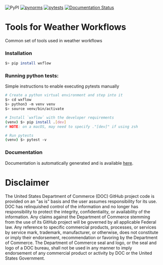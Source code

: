 ![PyPI](https://img.shields.io/pypi/v/:wxflow)
[![pynorms](https://github.com/NOAA-EMC/wxflow/actions/workflows/pynorms.yaml/badge.svg)](https://github.com/NOAA-EMC/wxflow/actions/workflows/pynorms.yaml)
[![pytests](https://github.com/NOAA-EMC/wxflow/actions/workflows/pytests.yaml/badge.svg)](https://github.com/NOAA-EMC/wxflow/actions/workflows/pytests.yaml)
[![Documentation Status](https://readthedocs.org/projects/wxflow/badge/?version=latest)](https://wxflow.readthedocs.io/en/latest/?badge=latest)

# Tools for Weather Workflows

Common set of tools used in weather workflows

### Installation
```sh
$> pip install wxflow
```

### Running python tests:
Simple instructions to enable executing pytests manually
```sh
# Create a python virtual environment and step into it
$> cd wxflow
$> python3 -m venv venv
$> source venv/bin/activate

# Install `wxflow` with the developer requirements
(venv) $> pip install .[dev]
# NOTE: on a macOS, may need to specify ."[dev]" if using zsh

# Run pytests
(venv) $> pytest -v
```
### Documentation
Documentation is automatically generated and is available [here](https://wxflow.readthedocs.io/en/latest/).

# Disclaimer

The United States Department of Commerce (DOC) GitHub project code is provided
on an "as is" basis and the user assumes responsibility for its use. DOC has
relinquished control of the information and no longer has responsibility to
protect the integrity, confidentiality, or availability of the information. Any
claims against the Department of Commerce stemming from the use of its GitHub
project will be governed by all applicable Federal law. Any reference to
specific commercial products, processes, or services by service mark,
trademark, manufacturer, or otherwise, does not constitute or imply their
endorsement, recommendation or favoring by the Department of Commerce. The
Department of Commerce seal and logo, or the seal and logo of a DOC bureau,
shall not be used in any manner to imply endorsement of any commercial product
or activity by DOC or the United States Government.
